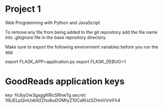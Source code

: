 # Project 1

Web Programming with Python and JavaScript

To remove any file from being added to the git repository add the file name into
.gitignore file in the base repository directory.

Make sure to export the following environment variables before you run the app

export FLASK_APP=application.py
export FLASK_DEBUG=1


# GoodReads application keys
key: fiUbyOw3gaggKRlcSRhwTg
secret: 1I8JELpQmUxb92ZhulkuDOMtyZ10CaRUz5ZHmVVmFh4

